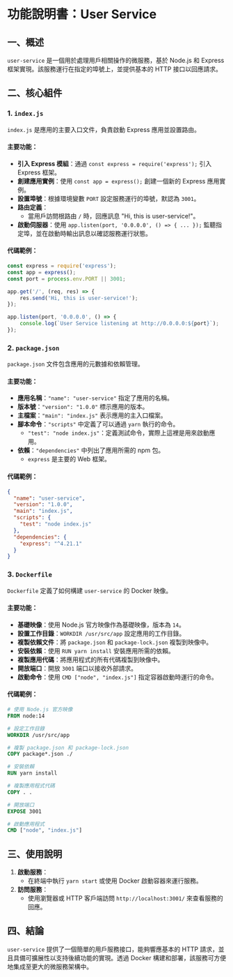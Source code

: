# 功能說明書：User Service

## 一、概述

`user-service` 是一個用於處理用戶相關操作的微服務，基於 Node.js 和 Express 框架實現。該服務運行在指定的埠號上，並提供基本的 HTTP 接口以回應請求。

## 二、核心組件

### 1. `index.js`

`index.js` 是應用的主要入口文件，負責啟動 Express 應用並設置路由。

#### 主要功能：
- **引入 Express 模組**：通過 `const express = require('express');` 引入 Express 框架。
- **創建應用實例**：使用 `const app = express();` 創建一個新的 Express 應用實例。
- **設置埠號**：根據環境變數 `PORT` 設定服務運行的埠號，默認為 `3001`。
- **路由定義**：
  - 當用戶訪問根路由 `/` 時，回應訊息 "Hi, this is user-service!"。
- **啟動伺服器**：使用 `app.listen(port, '0.0.0.0', () => { ... });` 監聽指定埠，並在啟動時輸出訊息以確認服務運行狀態。

#### 代碼範例：
```javascript
const express = require('express');
const app = express();
const port = process.env.PORT || 3001;

app.get('/', (req, res) => {
    res.send('Hi, this is user-service!');
});

app.listen(port, '0.0.0.0', () => {
    console.log(`User Service listening at http://0.0.0.0:${port}`);
});
```

### 2. `package.json`

`package.json` 文件包含應用的元數據和依賴管理。

#### 主要功能：
- **應用名稱**：`"name": "user-service"` 指定了應用的名稱。
- **版本號**：`"version": "1.0.0"` 標示應用的版本。
- **主檔案**：`"main": "index.js"` 表示應用的主入口檔案。
- **腳本命令**：`"scripts"` 中定義了可以通過 `yarn` 執行的命令。
  - `"test": "node index.js"`：定義測試命令，實際上這裡是用來啟動應用。
- **依賴**：`"dependencies"` 中列出了應用所需的 npm 包。
  - `express` 是主要的 Web 框架。

#### 代碼範例：
```json
{
  "name": "user-service",
  "version": "1.0.0",
  "main": "index.js",
  "scripts": {
    "test": "node index.js"
  },
  "dependencies": {
    "express": "^4.21.1"
  }
}
```

### 3. `Dockerfile`

`Dockerfile` 定義了如何構建 `user-service` 的 Docker 映像。

#### 主要功能：
- **基礎映像**：使用 Node.js 官方映像作為基礎映像，版本為 `14`。
- **設置工作目錄**：`WORKDIR /usr/src/app` 設定應用的工作目錄。
- **複製依賴文件**：將 `package.json` 和 `package-lock.json` 複製到映像中。
- **安裝依賴**：使用 `RUN yarn install` 安裝應用所需的依賴。
- **複製應用代碼**：將應用程式的所有代碼複製到映像中。
- **開放端口**：開放 `3001` 端口以接收外部請求。
- **啟動命令**：使用 `CMD ["node", "index.js"]` 指定容器啟動時運行的命令。

#### 代碼範例：
```dockerfile
# 使用 Node.js 官方映像
FROM node:14

# 設定工作目錄
WORKDIR /usr/src/app

# 複製 package.json 和 package-lock.json
COPY package*.json ./ 

# 安裝依賴
RUN yarn install

# 複製應用程式代碼
COPY . .

# 開放端口
EXPOSE 3001

# 啟動應用程式
CMD ["node", "index.js"]
```

## 三、使用說明

1. **啟動服務**：
   - 在終端中執行 `yarn start` 或使用 Docker 啟動容器來運行服務。
2. **訪問服務**：
   - 使用瀏覽器或 HTTP 客戶端訪問 `http://localhost:3001/` 來查看服務的回應。

## 四、結論

`user-service` 提供了一個簡單的用戶服務接口，能夠響應基本的 HTTP 請求，並且具備可擴展性以支持後續功能的實現。透過 Docker 構建和部署，該服務可方便地集成至更大的微服務架構中。